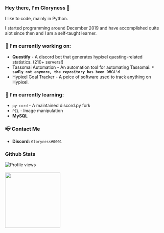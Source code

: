 ### Hey there, I'm Gloryness 👋

I like to code, mainly in Python.

I started programming around December 2019 and have accomplished quite alot since then and I am a self-taught learner.

### 🔭 I'm currently working on:  
- **Questify** - A discord bot that generates hypixel questing-related statistics. (210+ servers!)
- Tassomai Automation - An automation tool for automating Tassomai. **`* sadly not anymore, the repository has been DMCA'd`**
- Hypixel Goal Tracker - A peice of software used to track anything on Hypixel.

### 🌱 I'm currently learning:
- `py-cord` - A maintained discord.py fork
- `PIL` - Image manipulation
- **MySQL**

### 📪 Contact Me
- **Discord:** `Gloryness#0001`

### Github Stats
![Profile views](https://gpvc.arturio.dev/Gloryness)<br><br>
<img height="180em" src="https://github-readme-stats.vercel.app/api?username=Gloryness&count_private=true&show_icons=true&theme=radical" />
